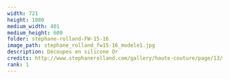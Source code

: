 ```yaml
---
width: 721
height: 1080
medium_width: 401
medium_height: 600
folder: stephane-rolland-FW-15-16
image_path: stephane_rolland_fw15-16_modele1.jpg
description: Découpes en silicone Or
credits: http://www.stephanerolland.com/gallery/haute-couture/page/13/
rank: 1
---
```

